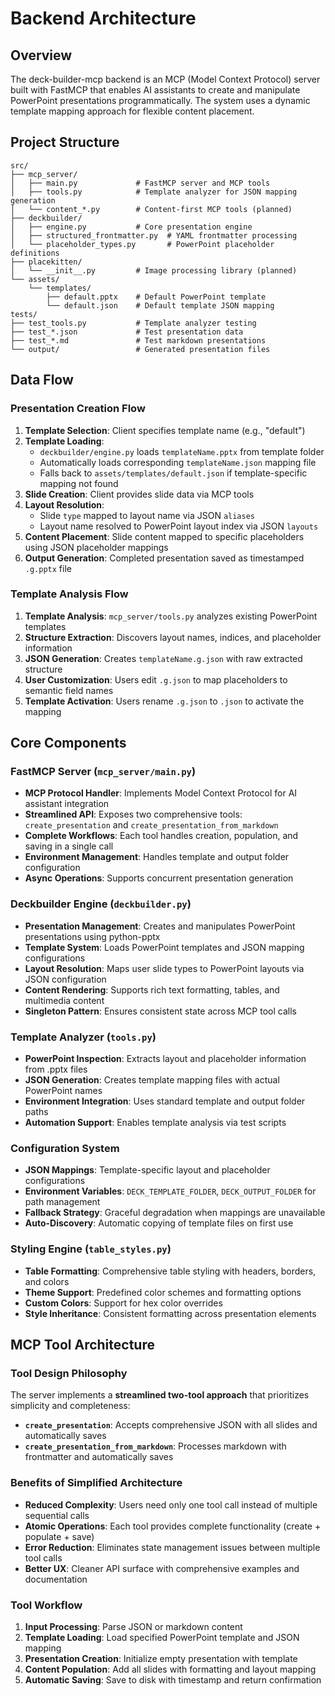 # Backend Architecture

## Overview

The deck-builder-mcp backend is an MCP (Model Context Protocol) server built with FastMCP that enables AI assistants to create and manipulate PowerPoint presentations programmatically. The system uses a dynamic template mapping approach for flexible content placement.

## Project Structure

```
src/
├── mcp_server/
│   ├── main.py             # FastMCP server and MCP tools
│   ├── tools.py            # Template analyzer for JSON mapping generation
│   └── content_*.py        # Content-first MCP tools (planned)
├── deckbuilder/
│   ├── engine.py           # Core presentation engine
│   ├── structured_frontmatter.py  # YAML frontmatter processing
│   └── placeholder_types.py       # PowerPoint placeholder definitions
├── placekitten/
│   └── __init__.py         # Image processing library (planned)
└── assets/
    └── templates/
        ├── default.pptx    # Default PowerPoint template
        └── default.json    # Default template JSON mapping
tests/
├── test_tools.py           # Template analyzer testing
├── test_*.json             # Test presentation data
├── test_*.md               # Test markdown presentations
└── output/                 # Generated presentation files
```

## Data Flow

### Presentation Creation Flow

1. **Template Selection**: Client specifies template name (e.g., "default")
2. **Template Loading**: 
   - `deckbuilder/engine.py` loads `templateName.pptx` from template folder
   - Automatically loads corresponding `templateName.json` mapping file
   - Falls back to `assets/templates/default.json` if template-specific mapping not found
3. **Slide Creation**: Client provides slide data via MCP tools
4. **Layout Resolution**: 
   - Slide `type` mapped to layout name via JSON `aliases`
   - Layout name resolved to PowerPoint layout index via JSON `layouts`
5. **Content Placement**: Slide content mapped to specific placeholders using JSON placeholder mappings
6. **Output Generation**: Completed presentation saved as timestamped `.g.pptx` file

### Template Analysis Flow

1. **Template Analysis**: `mcp_server/tools.py` analyzes existing PowerPoint templates
2. **Structure Extraction**: Discovers layout names, indices, and placeholder information
3. **JSON Generation**: Creates `templateName.g.json` with raw extracted structure  
4. **User Customization**: Users edit `.g.json` to map placeholders to semantic field names
5. **Template Activation**: Users rename `.g.json` to `.json` to activate the mapping

## Core Components

### FastMCP Server (`mcp_server/main.py`)
- **MCP Protocol Handler**: Implements Model Context Protocol for AI assistant integration
- **Streamlined API**: Exposes two comprehensive tools: `create_presentation` and `create_presentation_from_markdown`
- **Complete Workflows**: Each tool handles creation, population, and saving in a single call
- **Environment Management**: Handles template and output folder configuration
- **Async Operations**: Supports concurrent presentation generation

### Deckbuilder Engine (`deckbuilder.py`)
- **Presentation Management**: Creates and manipulates PowerPoint presentations using python-pptx
- **Template System**: Loads PowerPoint templates and JSON mapping configurations
- **Layout Resolution**: Maps user slide types to PowerPoint layouts via JSON configuration
- **Content Rendering**: Supports rich text formatting, tables, and multimedia content
- **Singleton Pattern**: Ensures consistent state across MCP tool calls

### Template Analyzer (`tools.py`)
- **PowerPoint Inspection**: Extracts layout and placeholder information from .pptx files
- **JSON Generation**: Creates template mapping files with actual PowerPoint names
- **Environment Integration**: Uses standard template and output folder paths
- **Automation Support**: Enables template analysis via test scripts

### Configuration System
- **JSON Mappings**: Template-specific layout and placeholder configurations
- **Environment Variables**: `DECK_TEMPLATE_FOLDER`, `DECK_OUTPUT_FOLDER` for path management
- **Fallback Strategy**: Graceful degradation when mappings are unavailable
- **Auto-Discovery**: Automatic copying of template files on first use

### Styling Engine (`table_styles.py`)
- **Table Formatting**: Comprehensive table styling with headers, borders, and colors
- **Theme Support**: Predefined color schemes and formatting options
- **Custom Colors**: Support for hex color overrides
- **Style Inheritance**: Consistent formatting across presentation elements

## MCP Tool Architecture

### Tool Design Philosophy
The server implements a **streamlined two-tool approach** that prioritizes simplicity and completeness:

- **`create_presentation`**: Accepts comprehensive JSON with all slides and automatically saves
- **`create_presentation_from_markdown`**: Processes markdown with frontmatter and automatically saves

### Benefits of Simplified Architecture
- **Reduced Complexity**: Users need only one tool call instead of multiple sequential calls
- **Atomic Operations**: Each tool provides complete functionality (create + populate + save)
- **Error Reduction**: Eliminates state management issues between multiple tool calls
- **Better UX**: Cleaner API surface with comprehensive examples and documentation

### Tool Workflow
1. **Input Processing**: Parse JSON or markdown content
2. **Template Loading**: Load specified PowerPoint template and JSON mapping
3. **Presentation Creation**: Initialize empty presentation with template
4. **Content Population**: Add all slides with formatting and layout mapping
5. **Automatic Saving**: Save to disk with timestamp and return confirmation
